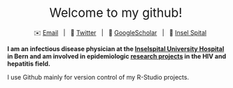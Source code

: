 <h1 style="font-weight:normal" align="center">
  &nbsp;Welcome to my github! &nbsp;
</h1>

<div align="center">

&nbsp;&nbsp;&nbsp;:envelope: [Email][Email]&nbsp;&nbsp;&nbsp;|&nbsp;&nbsp;&nbsp;:speech_balloon: [Twitter][Twitter]&nbsp;&nbsp;&nbsp;|&nbsp;&nbsp;&nbsp;:book: [GoogleScholar][GoogleScholar]&nbsp;&nbsp;&nbsp;|&nbsp;&nbsp;&nbsp;:hospital: [Insel Spital][Insel]

</div>

<!--
Quick Link
-->

[Twitter]:https://twitter.com/b_surial
[Email]:mailto:surial.bernard@gmail.com
[GoogleScholar]:https://scholar.google.ch/citations?user=kwwaPGUAAAAJ&hl=en
[Insel]:http://www.infektiologie.insel.ch/



**I am an infectious disease physician at the [Inselspital University Hospital][Insel] in Bern and am involved in epidemiologic [research projects][GoogleScholar] in the HIV and hepatitis field.**

I use Github mainly for version control of my R-Studio projects.


